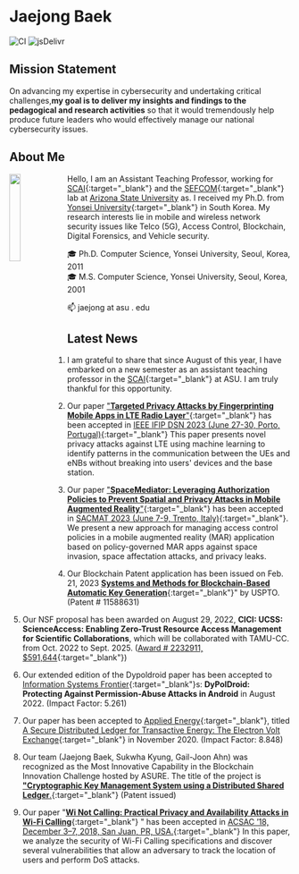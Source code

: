 # Jaejong Baek

![CI](https://github.com/rundocs/jekyll-rtd-theme/workflows/CI/badge.svg?branch=develop)
![jsDelivr](https://data.jsdelivr.com/v1/package/gh/rundocs/jekyll-rtd-theme/badge)

## Mission Statement

On advancing my expertise in cybersecurity and undertaking critical challenges,**my goal is to deliver my insights and findings to the pedagogical and research activities**  so that it would tremendously help produce future leaders who would effectively manage our national cybersecurity issues.

## About Me
<img align=left src="../images/jaejong.jpg"  width="20%">

Hello, I am an Assistant Teaching Professor, working for [SCAI](https://scai.engineering.asu.edu/){:target="_blank"} and the [SEFCOM](https://sefcom.asu.edu/){:target="_blank"} lab <!--- and [Center for Cybersecurity and Trusted Foundations (CTF)](https://globalsecurity.asu.edu/cybersecurity-and-trusted-foundations){:target="_blank"} --> at [Arizona State University](https://www.asu.edu/) as. I received my Ph.D. from [Yonsei University](https://www.yonsei.ac.kr/en_sc/index.jsp){:target="_blank"} in South Korea. My research interests lie in mobile and wireless network security issues like Telco (5G), Access Control, Blockchain, Digital Forensics, and Vehicle security. 

🎓 Ph.D. Computer Science, Yonsei University, Seoul, Korea,  2011\
🎓 M.S. Computer Science, Yonsei University, Seoul, Korea,  2001

📫 jaejong at asu . edu

## Latest News
 1. I am grateful to share that since August of this year, I have embarked on a new semester as an assistant teaching professor in the [SCAI](https://scai.engineering.asu.edu/){:target="_blank"} at ASU. I am truly thankful for this opportunity.
 2. Our paper ["**Targeted Privacy Attacks by Fingerprinting Mobile Apps in LTE Radio Layer**"](https://sefcom.asu.edu/publications/jaejong-dsn23.pdf){:target="_blank"} has been accepted in [IEEE IFIP DSN  2023 (June 27-30, Porto, Portugal)](https://dsn2023.dei.uc.pt/){:target="_blank"}  This paper presents novel privacy attacks against LTE using machine learning to identify patterns in the communication between the UEs and eNBs without breaking into users' devices and the base station.

3. Our paper ["**SpaceMediator: Leveraging Authorization Policies to Prevent Spatial and Privacy Attacks in Mobile Augmented Reality**"](https://sefcom.asu.edu/publications/jaejong-sactmat23.pdf){:target="_blank"} has been accepted in [SACMAT 2023 (June 7-9, Trento, Italy)](https://sacmat2023.fbk.eu/){:target="_blank"}. We present a new approach for managing access control policies in a mobile augmented reality (MAR) application based on policy-governed MAR apps against space invasion, space affectation attacks, and privacy leaks.

4. Our Blockchain Patent application has been issued on Feb. 21, 2023 [**Systems and Methods for Blockchain-Based Automatic Key Generation**](https://patentcenter.uspto.gov/applications/17067426){:target="_blank"}" by USPTO. (Patent # 11588631)

5. Our NSF proposal has been awarded on August  29, 2022, **CICI: UCSS: ScienceAccess: Enabling Zero-Trust Resource Access Management for Scientific Collaborations**, which will be collaborated with TAMU-CC. from Oct. 2022 to Sept. 2025. ([Award # 2232911, $591,644](https://nsf.gov/awardsearch/showAward?AWD_ID=2232911){:target="_blank"})

6. Our extended edition of the Dypoldroid paper has been accepted to [Information Systems Frontier](https://www.springer.com/journal/10796){:target="_blank"}s: **DyPolDroid: Protecting Against Permission-Abuse Attacks in Android** in August 2022. (Impact Factor: 5.261)

7. Our paper has been accepted to [Applied Energy](https://www.journals.elsevier.com/applied-energy){:target="_blank"}, titled [A Secure Distributed Ledger for Transactive Energy: The Electron Volt Exchange](https://doi.org/10.1016/j.apenergy.2020.116208){:target="_blank"} in November 2020. (Impact Factor: 8.848)

8. Our team (Jaejong Baek, Sukwha Kyung, Gail-Joon Ahn) was recognized as the Most Innovative Capability in the Blockchain Innovation Challenge hosted by ASURE. The title of the project is [**"Cryptographic Key Management System using a Distributed Shared Ledger**.](https://twitter.com/ASUREASU/status/1138645169828294656){:target="_blank"} (Patent issued)

9. Our paper "[**Wi Not Calling: Practical Privacy and Availability Attacks in Wi-Fi Calling**](https://adamdoupe.com/publications/wi-not-calling-acsac2018.pdf){:target="_blank"} " has been accepted in [ACSAC ’18, December 3–7, 2018, San Juan, PR, USA.](https://www.acsac.org/){:target="_blank"} In this paper, we analyze the security of Wi-Fi Calling specifications and discover several vulnerabilities that allow an adversary to track the location of users and perform DoS attacks.

<!--- 
```yml
remote_theme: rundocs/jekyll-rtd-theme
```

You can [generate](https://github.com/rundocs/starter-slim/generate) with the same files and folders from [rundocs/starter-slim](https://github.com/rundocs/starter-slim/)

## Usage

Documentation that can guide how to create with Github pages, please refer to [rundocs.io](https://rundocs.io) for details

## Features

- Shortcodes (Toasts card, mermaid)
- Pages Plugins (emoji, gist, avatar, mentions)
- Auto generate sidebar
- [Attribute List Definitions](https://kramdown.gettalong.org/syntax.html#attribute-list-definitions) (Primer/css utilities, Font Awesome 4)
- Service worker (caches)
- SEO (404, robots.txt, sitemap.xml)
- Canonical Link (Open Graph, Twitter Card, Schema data)

## Options

| name          | default value        | description       |
| ------------- | -------------------- | ----------------- |
| `title`       | repo name            |                   |
| `description` | repo description     |                   |
| `url`         | user domain or cname |                   |
| `baseurl`     | repo name            |                   |
| `lang`        | `en`                 |                   |
| `direction`   | `auto`               | `ltr` or `rtl`    |
| `highlighter` | `rouge`              | Cannot be changed |

```yml
# folders sort
readme_index:
  with_frontmatter: true

meta:
  key1: value1
  key2: value2
  .
  .
  .

google:
  gtag:
  adsense:

mathjax: # this will prased to json, default: {}

mermaid:
  custom:     # mermaid link
  initialize: # this will prased to json, default: {}

scss:   # also _includes/extra/styles.scss
script: # also _includes/extra/script.js

translate:
  # shortcodes
  danger:
  note:
  tip:
  warning:
  # 404
  not_found:
  # copyright
  revision:
  # search
  searching:
  search:
  search_docs:
  search_results:
  search_results_found: # the "#" in this translate will replaced with results size!
  search_results_not_found:

plugins:
  - jemoji
  - jekyll-avatar
  - jekyll-mentions
```

## The license

The theme is available as open source under the terms of the MIT License
-->

